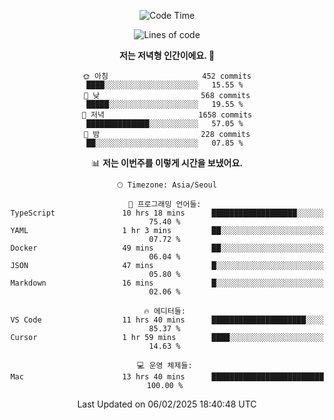 <div align='center'>
 
<!--START_SECTION:waka-->
![Code Time](http://img.shields.io/badge/Code%20Time-4%2C116%20hrs%2016%20mins-blue)

![Lines of code](https://img.shields.io/badge/%EC%A0%80%EB%8A%94%20%EC%97%AC%ED%83%9C%EA%B9%8C%EC%A7%80%20-1.6%20million%20%EC%A4%84%EC%9D%98%20%EC%BD%94%EB%93%9C%EB%A5%BC%20%EC%9E%91%EC%84%B1%ED%96%88%EC%96%B4%EC%9A%94.-blue)

**저는 저녁형 인간이에요. 🦉** 

```text
🌞 아침                     452 commits         ████░░░░░░░░░░░░░░░░░░░░░   15.55 % 
🌆 낮　                     568 commits         █████░░░░░░░░░░░░░░░░░░░░   19.55 % 
🌃 저녁                     1658 commits        ██████████████░░░░░░░░░░░   57.05 % 
🌙 밤　                     228 commits         ██░░░░░░░░░░░░░░░░░░░░░░░   07.85 % 
```


📊 **저는 이번주를 이렇게 시간을 보냈어요.** 

```text
🕑︎ Timezone: Asia/Seoul

💬 프로그래밍 언어들: 
TypeScript               10 hrs 18 mins      ███████████████████░░░░░░   75.40 % 
YAML                     1 hr 3 mins         ██░░░░░░░░░░░░░░░░░░░░░░░   07.72 % 
Docker                   49 mins             ██░░░░░░░░░░░░░░░░░░░░░░░   06.04 % 
JSON                     47 mins             █░░░░░░░░░░░░░░░░░░░░░░░░   05.80 % 
Markdown                 16 mins             █░░░░░░░░░░░░░░░░░░░░░░░░   02.06 % 

🔥 에디터들: 
VS Code                  11 hrs 40 mins      █████████████████████░░░░   85.37 % 
Cursor                   1 hr 59 mins        ████░░░░░░░░░░░░░░░░░░░░░   14.63 % 

💻 운영 체제들: 
Mac                      13 hrs 40 mins      █████████████████████████   100.00 % 
```


 Last Updated on 06/02/2025 18:40:48 UTC
<!--END_SECTION:waka-->
 </div>
<!---
Emewjin/Emewjin is a ✨ special ✨ repository because its `README.md` (this file) appears on your GitHub profile.
You can click the Preview link to take a look at your changes.
--->
